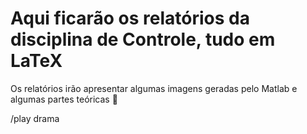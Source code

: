 # Aqui ficarão os relatórios da disciplina de Controle, tudo em LaTeX 

Os relatórios irão apresentar algumas imagens geradas pelo Matlab e algumas partes teóricas :page_facing_up:

/play drama
